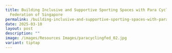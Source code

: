 ```yaml
---
title: Building Inclusive and Supportive Sporting Spaces with Para Cycling
  Federation of Singapore
permalink: /building-inclusive-and-supportive-sporting-spaces-with-para-cycling-federation-of-singapore/
date: 2025-03-10
layout: post
description: ""
image: /images/Resources Images/paracyclingfed_02.jpg
variant: tiptap
---
```

